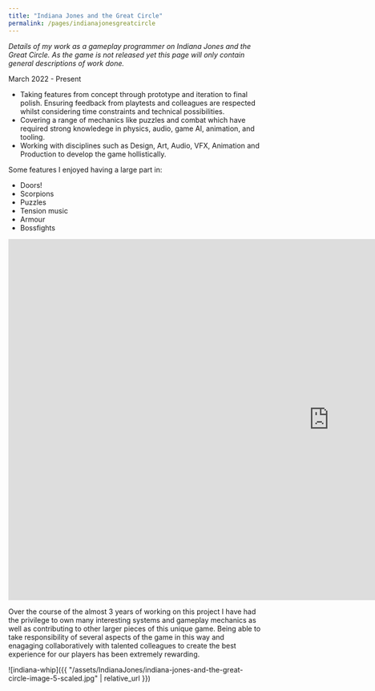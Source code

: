 ```yaml
---
title: "Indiana Jones and the Great Circle"
permalink: /pages/indianajonesgreatcircle
---
```


*Details of my work as a gameplay programmer on Indiana Jones and the Great Circle. As the game is not released yet this page will only contain general descriptions of work done.*

March 2022 - Present

- Taking features from concept through prototype and iteration to final polish. Ensuring feedback from playtests and colleagues are respected whilst considering time constraints and technical possibilities.
- Covering a range of mechanics like puzzles and combat which have required strong knowledege in physics, audio, game AI, animation, and tooling.
- Working with disciplines such as Design, Art, Audio, VFX, Animation and Production to develop the game hollistically.

Some features I enjoyed having a large part in:
- Doors!
- Scorpions
- Puzzles
- Tension music
- Armour
- Bossfights

<iframe width="1280" height="720" src="https://www.youtube.com/embed/vujiFT4cQm8?si=BGQ79E66eRHNE4El" title="Indiana Jones and the Great Circle Gameplay Deep Dive" frameborder="0" allow="accelerometer; autoplay; clipboard-write; encrypted-media; gyroscope; picture-in-picture; web-share" referrerpolicy="strict-origin-when-cross-origin" allowfullscreen></iframe>

Over the course of the almost 3 years of working on this project I have had the privilege to own many interesting systems and gameplay mechanics as well as contributing to other larger pieces of this unique game. Being able to take responsibility of several aspects of the game in this way and enagaging collaboratively with talented colleagues to create the best experience for our players has been extremely rewarding.

![indiana-whip]({{ "/assets/IndianaJones/indiana-jones-and-the-great-circle-image-5-scaled.jpg" | relative_url }})
